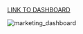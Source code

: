 [LINK TO DASHBOARD](https://public.tableau.com/app/profile/luca.albertini/viz/Marketing_16892512003170/Storia)

![marketing_dashboard](https://github.com/LucaAlb/E-Commerce/assets/130977967/1148a6b8-5e86-433d-a18b-b183fd7a3afb)
